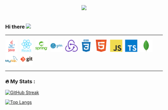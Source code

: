 

<div id="header" align="center">
    <img src="https://media2.giphy.com/media/L1R1tvI9svkIWwpVYr/giphy.gif?cid=790b7611afdbd97077a2ef7ce8dc54f21ff40ba10ef22625&rid=giphy.gif&ct=g" width="400"/>   
</div>

<div>
<img src="https://komarev.com/ghpvc/?username=shermaes&style=flat-square&color=blue" alt=""/>
</div>

### Hi there <img src="https://media.giphy.com/media/hvRJCLFzcasrR4ia7z/giphy.gif" width="30px"/>

---
<div>
  <img src="https://github.com/devicons/devicon/blob/master/icons/java/java-original-wordmark.svg" title="Java" alt="Java" width="40" height="40"/>&nbsp;
  <img src="https://github.com/devicons/devicon/blob/master/icons/react/react-original-wordmark.svg" title="React" alt="React" width="40" height="40"/>&nbsp;
  <img src="https://github.com/devicons/devicon/blob/master/icons/spring/spring-original-wordmark.svg" title="Spring" alt="Spring" width="40" height="40"/>&nbsp;
    <img src="https://github.com/devicons/devicon/blob/master/icons/yarn/yarn-original-wordmark.svg" title="Yarn" alt="Yarn" width="40" height="40"/>&nbsp;
  <img src="https://github.com/devicons/devicon/blob/master/icons/redux/redux-original.svg" title="Redux" alt="Redux " width="40" height="40"/>&nbsp;
  <img src="https://github.com/devicons/devicon/blob/master/icons/css3/css3-plain-wordmark.svg"  title="CSS3" alt="CSS" width="40" height="40"/>&nbsp;
  <img src="https://github.com/devicons/devicon/blob/master/icons/html5/html5-original.svg" title="HTML5" alt="HTML" width="40" height="40"/>&nbsp;
  <img src="https://github.com/devicons/devicon/blob/master/icons/javascript/javascript-original.svg" title="JavaScript" alt="JavaScript" width="40" 
       height="40"/>&nbsp;
    <img src="https://github.com/devicons/devicon/blob/master/icons/typescript/typescript-original.svg" title="TypeScript" alt"TypeScript" width="40" 
       height="40"/>&nbsp;
    <img src="https://github.com/devicons/devicon/blob/master/icons/mongodb/mongodb-original.svg" title="MongoDB" alt="MongoDB" width="40" height="40"/>&nbsp;
  <img src="https://github.com/devicons/devicon/blob/master/icons/mysql/mysql-original-wordmark.svg" title="MySQL"  alt="MySQL" width="40" height="40"/>&nbsp;
  <img src="https://github.com/devicons/devicon/blob/master/icons/git/git-original-wordmark.svg" title="Git" **alt="Git" width="40" height="40"/>
</div>

---

### :fire: My Stats :
[![GitHub Streak](http://github-readme-streak-stats.herokuapp.com?user=shermaes&theme=nightowl)](https://git.io/streak-stats)

[![Top Langs](https://github-readme-stats.vercel.app/api/top-langs/?username=shermaes&layout=compact&theme=vision-friendly-dark)](https://github.com/anuraghazra/github-readme-stats)
<!--
**shermaes/shermaes** is a ✨ _special_ ✨ repository because its `README.md` (this file) appears on your GitHub profile.

Here are some ideas to get you started:

- 🔭 I’m currently working on ...
- 🌱 I’m currently learning ...
- 👯 I’m looking to collaborate on ...
- 🤔 I’m looking for help with ...
- 💬 Ask me about ...
- 📫 How to reach me: ...
- 😄 Pronouns: ...
- ⚡ Fun fact: ...
-->
